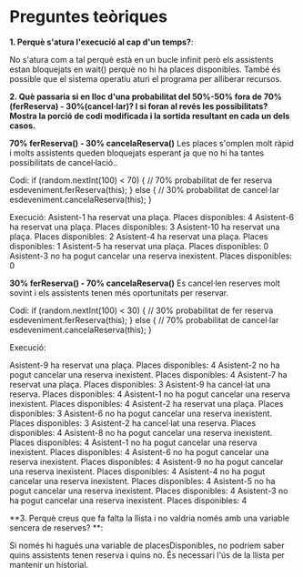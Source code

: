 # Preguntes teòriques

**1. Perquè s'atura l'execució al cap d'un temps?**: 

No s'atura com a tal perquè està en un bucle infinit però els assistents estan bloquejats en wait() perquè no hi ha places disponibles. També és possible que el sistema operatiu aturi el programa per alliberar recursos.

**2. Què passaria si en lloc d'una probabilitat del 50%-50% fora de 70%(ferReserva) - 30%(cancel·lar)? I si foran al revés les possibilitats? Mostra la porció de codi modificada i la sortida resultant en cada un dels casos.**

**70% ferReserva() - 30% cancelaReserva()**
Les places s'omplen molt ràpid i molts assistents queden bloquejats esperant ja que no hi ha tantes possibilitats de cancel·lació..

Codi: 
   if (random.nextInt(100) < 70) {  // 70% probabilitat de fer reserva
      esdeveniment.ferReserva(this);
   } else {  // 30% probabilitat de cancel·lar
      esdeveniment.cancelaReserva(this);
   }

Execució: 
Asistent-1 ha reservat una plaça. Places disponibles: 4
Asistent-6 ha reservat una plaça. Places disponibles: 3
Asistent-10 ha reservat una plaça. Places disponibles: 2
Asistent-4 ha reservat una plaça. Places disponibles: 1
Asistent-5 ha reservat una plaça. Places disponibles: 0
Asistent-3 no ha pogut cancelar una reserva inexistent. Places disponibles: 0


**30% ferReserva() - 70% cancelaReserva()**
Es cancel·len reserves molt sovint i els assistents tenen més oportunitats per reservar. 

Codi: 
if (random.nextInt(100) < 30) {  // 30% probabilitat de fer reserva
    esdeveniment.ferReserva(this);
} else {  // 70% probabilitat de cancel·lar
    esdeveniment.cancelaReserva(this);
} 

Execució: 

Asistent-9 ha reservat una plaça. Places disponibles: 4
Asistent-2 no ha pogut cancelar una reserva inexistent. Places disponibles: 4
Asistent-7 ha reservat una plaça. Places disponibles: 3
Asistent-9 ha cancel·lat una reserva. Places disponibles: 4
Asistent-1 no ha pogut cancelar una reserva inexistent. Places disponibles: 4
Asistent-2 ha reservat una plaça. Places disponibles: 3
Asistent-6 no ha pogut cancelar una reserva inexistent. Places disponibles: 3
Asistent-2 ha cancel·lat una reserva. Places disponibles: 4
Asistent-8 no ha pogut cancelar una reserva inexistent. Places disponibles: 4
Asistent-1 no ha pogut cancelar una reserva inexistent. Places disponibles: 4
Asistent-6 no ha pogut cancelar una reserva inexistent. Places disponibles: 4
Asistent-9 no ha pogut cancelar una reserva inexistent. Places disponibles: 4
Asistent-4 no ha pogut cancelar una reserva inexistent. Places disponibles: 4
Asistent-5 no ha pogut cancelar una reserva inexistent. Places disponibles: 4
Asistent-3 no ha pogut cancelar una reserva inexistent. Places disponibles: 4

**3. Perquè creus que fa falta la llista i no valdria només amb una variable sencera de reserves? **: 

Si només hi hagués una variable de placesDisponibles, no podríem saber quins assistents tenen reserva i quins no. És necessari l'ús de la llista per mantenir un historial. 
